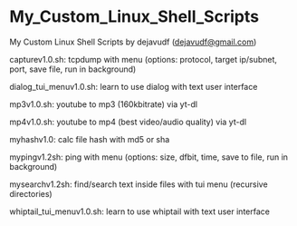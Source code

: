 # My_Custom_Linux_Shell_Scripts
My Custom Linux Shell Scripts by dejavudf (dejavudf@gmail.com)

capturev1.0.sh: tcpdump with menu (options: protocol, target ip/subnet, port, save file, run in background)

dialog_tui_menuv1.0.sh: learn to use dialog with text user interface

mp3v1.0.sh: youtube to mp3 (160kbitrate) via yt-dl

mp4v1.0.sh: youtube to mp4 (best video/audio quality) via yt-dl

myhashv1.0: calc file hash with md5 or sha

mypingv1.2sh: ping with menu (options: size, dfbit, time, save to file, run in background)

mysearchv1.2sh: find/search text inside files with tui menu (recursive directories)

whiptail_tui_menuv1.0.sh: learn to use whiptail with text user interface
